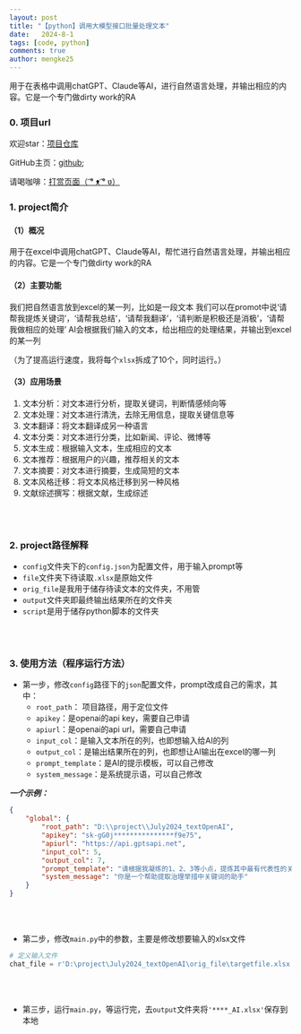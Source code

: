 ```yaml
---
layout: post
title: "【python】调用大模型接口批量处理文本"
date:   2024-8-1
tags: [code, python]
comments: true
author: mengke25
---
```


用于在表格中调用chatGPT、Claude等AI，进行自然语言处理，并输出相应的内容。它是一个专门做dirty work的RA

<!-- more -->




### 0. 项目url

欢迎star：[项目仓库](https://github.com/mengke25/proj_textOpenAI)  <br />

GitHub主页：[github](https://github.com/mengke25); <br />

请喝咖啡：[打赏页面（ ͡° ᴥ ͡° ʋ）](https://mengke25.github.io/about/)


### 1. project简介

#### （1）概况

用于在excel中调用chatGPT、Claude等AI，帮忙进行自然语言处理，并输出相应的内容。它是一个专门做dirty work的RA

#### （2）主要功能

我们把自然语言放到excel的某一列，比如是一段文本
我们可以在promot中说‘请帮我提炼关键词’，‘请帮我总结’，‘请帮我翻译’，‘请判断是积极还是消极’，‘请帮我做相应的处理’
AI会根据我们输入的文本，给出相应的处理结果，并输出到excel的某一列

（为了提高运行速度，我将每个`xlsx`拆成了10个，同时运行。）

#### （3）应用场景

1. 文本分析：对文本进行分析，提取关键词，判断情感倾向等
2. 文本处理：对文本进行清洗，去除无用信息，提取关键信息等
3. 文本翻译：将文本翻译成另一种语言
4. 文本分类：对文本进行分类，比如新闻、评论、微博等
5. 文本生成：根据输入文本，生成相应的文本
6. 文本推荐：根据用户的兴趣，推荐相关的文本
7. 文本摘要：对文本进行摘要，生成简短的文本
8. 文本风格迁移：将文本风格迁移到另一种风格
9. 文献综述撰写：根据文献，生成综述

<br /> <br />

### 2. project路径解释

* `config`文件夹下的`config.json`为配置文件，用于输入prompt等
* `file`文件夹下待读取`.xlsx`是原始文件
* `orig_file`是我用于储存待读文本的文件夹，不用管
* `output`文件夹即最终输出结果所在的文件夹
* `script`是用于储存python脚本的文件夹

<br /> <br />

### 3. 使用方法（程序运行方法）



* 第一步，修改`config`路径下的`json`配置文件，prompt改成自己的需求，其中：   
  * `root_path`： 项目路径，用于定位文件
  * `apikey`：是openai的api key，需要自己申请
  * `apiurl`：是openai的api url，需要自己申请
  * `input_col`：是输入文本所在的列，也即想输入给AI的列
  * `output_col`：是输出结果所在的列，也即想让AI输出在excel的哪一列
  * `prompt_template`：是AI的提示模板，可以自己修改
  * `system_message`：是系统提示语，可以自己修改

***一个示例：***

```json
{
    "global": {
        "root_path": "D:\\project\\July2024_textOpenAI",
        "apikey": "sk-gG0j***************f9e75",
        "apiurl": "https://api.gptsapi.net",
        "input_col": 5,
        "output_col": 7,
        "prompt_template": "请根据我凝练的1、2、3等小点，提炼其中最有代表性的关键词2至3个即可（每个关键词不超过8个中文字），不要提及地方名称或“自贸试验区”这种通用的词，每个关键词用分号“；”相连",
        "system_message": "你是一个帮助提取治理举措中关键词的助手"
    }
}
```


<br /> <br />


* 第二步，修改`main.py`中的参数，主要是修改想要输入的xlsx文件

```python
# 定义输入文件
chat_file = r'D:\project\July2024_textOpenAI\orig_file\targetfile.xlsx'
```

<br /> <br />

* 第三步，运行`main.py`，等运行完，去`output`文件夹将`'****_AI.xlsx'`保存到本地





